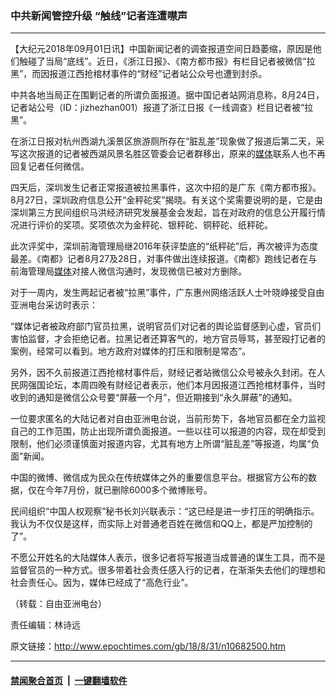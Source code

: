 ### 中共新闻管控升级 “触线”记者连遭噤声
------------------------

<p>【大纪元2018年09月01日讯】中国新闻记者的调查报道空间日趋萎缩，原因是他们触碰了当局“底线”。近日，《浙江日报》、《南方都市报》有栏目记者被微信“拉黑”，而因报道江西抢棺材事件的“财经”记者站公众号也遭到封杀。</p>
<p>中共各地当局正在围剿记者的所谓负面报道。据中国记者站网消息称，8月24日，记者站公号（ID：jizhezhan001）报道了浙江日报《一线调查》栏目记者被“拉黑”。</p>
<p>在浙江日报对杭州西湖九溪景区旅游厕所存在“脏乱差”现象做了报道后第二天，采写这次报道的记者被西湖风景名胜区管委会记者群移出，原来的<a href="http://www.epochtimes.com/gb/tag/%E5%AA%92%E4%BD%93.html">媒体</a>联系人也不再回复记者任何微信。</p>
<p>四天后，深圳发生记者正常报道被拉黑事件，这次中招的是广东《南方都市报》。8月27日，深圳政府信息公开“金秤砣奖”揭晓。有关这个奖需要说明的是，它是由深圳第三方民间组织马洪经济研究发展基金会发起，旨在对政府的信息公开履行情况进行评价的奖项。奖项依次为金秤砣、银秤砣、铜秤砣、纸秤砣。</p>
<p>此次评奖中，深圳前海管理局继2016年获评垫底的“纸秤砣”后，再次被评为态度最差。《南都》记者8月27及28日，对事件做出连续报道。《南都》跑线记者在与前海管理局<a href="http://www.epochtimes.com/gb/tag/%E5%AA%92%E4%BD%93.html">媒体</a>对接人微信沟通时，发现微信已被对方删除。</p>
<p>对于一周内，发生两起记者被“拉黑”事件，广东惠州网络活跃人士叶晓峥接受自由亚洲电台采访时表示：</p>
<p>“媒体记者被政府部门官员拉黑，说明官员们对记者的舆论监督感到心虚，官员们害怕监督，才会拒绝记者。拉黑记者还算客气的，地方官员辱骂，甚至殴打记者的案例，经常可以看到。地方政府对媒体的打压和限制是常态”。</p>
<p>另外，因不久前报道江西抢棺材事件后，财经记者站微信公众号被永久封闭。在人民网强国论坛，本周四晚有财经记者表示，他们本月因报道江西抢棺材事件，当时收到的通知是微信公众号要“屏蔽一个月”，但近期接到“永久屏蔽”的通知。</p>
<p>一位要求匿名的大陆记者对自由亚洲电台说，当前形势下，各地官员都在全力监视自己的工作范围，防止出现所谓负面报道。一些以往可以报道的内容，现在却受到限制，他们必须谨慎面对报道内容，尤其有地方上所谓“脏乱差”等报道，均属“负面”新闻。</p>
<p>中国的微博、微信成为民众在传统媒体之外的重要信息平台。根据官方公布的数据，仅在今年7月份，就已删除6000多个微博账号。</p>
<p>民间组织“中国人权观察”秘书长刘兴联表示：“这已经是进一步打压的明确指示。我认为不仅仅是这样，而实际上对普通老百姓在微信和QQ上，都是严加控制的了”。</p>
<p>不愿公开姓名的大陆媒体人表示，很多记者将写报道当成普通的谋生工具，而不是监督官员的一种方式。很多带着社会责任感入行的记者，在渐渐失去他们的理想和社会责任心。因为，媒体已经成了“高危行业”。</p>
<p>（转载：自由亚洲电台）</p>
<p>责任编辑：林诗远</p>

原文链接：http://www.epochtimes.com/gb/18/8/31/n10682500.htm


------------------------
#### [禁闻聚合首页](https://github.com/gfw-breaker/banned-news/blob/master/README.md) &nbsp;|&nbsp;  [一键翻墙软件](https://github.com/gfw-breaker/nogfw/blob/master/README.md)